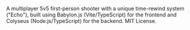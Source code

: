 A multiplayer 5v5 first-person shooter with a unique time-rewind system ("Echo"), built using Babylon.js (Vite/TypeScript) for the frontend and Colyseus (Node.js/TypeScript) for the backend.
MIT License.
